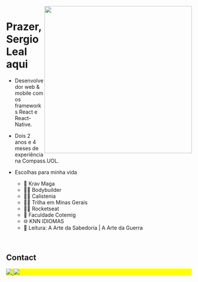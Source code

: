 <img align="right" height="400em" src="https://serginholeal.github.io/portfolio/assets/presentation_Image.5819a209.png"/>
<h1 align="left">Prazer, Sergio Leal aqui</h1>

  - Desenvolvedor web & mobile com os frameworks React e React-Native.
  - Dois 2 anos e 4 meses de experiência na Compass.UOL.

  - Escolhas para minha vida<br/>
     - 🥋 Krav Maga
     - 🏋️‍♀️ Bodybuilder
     - 🤸‍♂️ Calistenia
     - 🚶‍♂️ Trilha em Minas Gerais
     - 👨‍💻 Rocketseat
     - 📘 Faculdade Cotemig
     - 🌐 KNN IDIOMAS
     - 📘 Leitura: A Arte da Sabedoria | A Arte da Guerra
<br>

## Contact
<p align="left" style="background:yellow">
<a href="https://www.instagram.com/sergio._.leal/" target="_blank">
  <img src="https://img.shields.io/badge/-Instagram-%23E4405F?style=for-the-badge&logo=instagram&logoColor=white" target="_blank">
</a>
<a href="https://www.linkedin.com/in/sergio-574783162/" target="_blank">
  <img src="https://img.shields.io/badge/-LinkedIn-%230077B5?style=for-the-badge&logo=linkedin&logoColor=white" target="_blank">
</a> 
